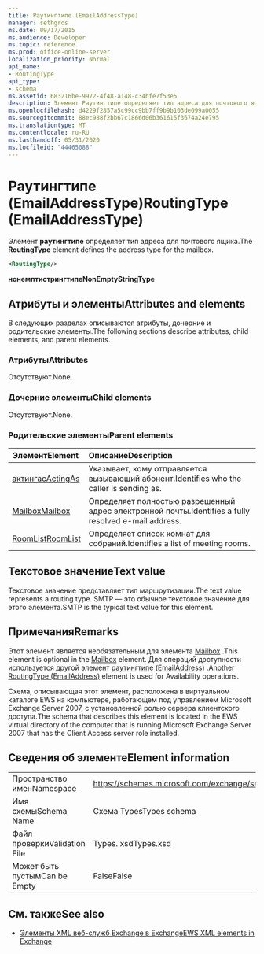 ```yaml
---
title: Раутингтипе (EmailAddressType)
manager: sethgros
ms.date: 09/17/2015
ms.audience: Developer
ms.topic: reference
ms.prod: office-online-server
localization_priority: Normal
api_name:
- RoutingType
api_type:
- schema
ms.assetid: 683216be-9972-4f48-a148-c34bfe7f53e5
description: Элемент Раутингтипе определяет тип адреса для почтового ящика.
ms.openlocfilehash: d4229f2857a5c99cc9bb7ff9b9b103de099a0055
ms.sourcegitcommit: 88ec988f2bb67c1866d06b361615f3674a24e795
ms.translationtype: MT
ms.contentlocale: ru-RU
ms.lasthandoff: 05/31/2020
ms.locfileid: "44465088"
---
```

# <a name="routingtype-emailaddresstype"></a><span data-ttu-id="ae572-103">Раутингтипе (EmailAddressType)</span><span class="sxs-lookup"><span data-stu-id="ae572-103">RoutingType (EmailAddressType)</span></span>

<span data-ttu-id="ae572-104">Элемент **раутингтипе** определяет тип адреса для почтового ящика.</span><span class="sxs-lookup"><span data-stu-id="ae572-104">The **RoutingType** element defines the address type for the mailbox.</span></span> 
  
```XML
<RoutingType/>
```

 <span data-ttu-id="ae572-105">**нонемптистрингтипе**</span><span class="sxs-lookup"><span data-stu-id="ae572-105">**NonEmptyStringType**</span></span>
## <a name="attributes-and-elements"></a><span data-ttu-id="ae572-106">Атрибуты и элементы</span><span class="sxs-lookup"><span data-stu-id="ae572-106">Attributes and elements</span></span>

<span data-ttu-id="ae572-107">В следующих разделах описываются атрибуты, дочерние и родительские элементы.</span><span class="sxs-lookup"><span data-stu-id="ae572-107">The following sections describe attributes, child elements, and parent elements.</span></span>
  
### <a name="attributes"></a><span data-ttu-id="ae572-108">Атрибуты</span><span class="sxs-lookup"><span data-stu-id="ae572-108">Attributes</span></span>

<span data-ttu-id="ae572-109">Отсутствуют.</span><span class="sxs-lookup"><span data-stu-id="ae572-109">None.</span></span>
  
### <a name="child-elements"></a><span data-ttu-id="ae572-110">Дочерние элементы</span><span class="sxs-lookup"><span data-stu-id="ae572-110">Child elements</span></span>

<span data-ttu-id="ae572-111">Отсутствуют.</span><span class="sxs-lookup"><span data-stu-id="ae572-111">None.</span></span>
  
### <a name="parent-elements"></a><span data-ttu-id="ae572-112">Родительские элементы</span><span class="sxs-lookup"><span data-stu-id="ae572-112">Parent elements</span></span>

|<span data-ttu-id="ae572-113">**Элемент**</span><span class="sxs-lookup"><span data-stu-id="ae572-113">**Element**</span></span>|<span data-ttu-id="ae572-114">**Описание**</span><span class="sxs-lookup"><span data-stu-id="ae572-114">**Description**</span></span>|
|:-----|:-----|
|[<span data-ttu-id="ae572-115">актингас</span><span class="sxs-lookup"><span data-stu-id="ae572-115">ActingAs</span></span>](actingas.md) <br/> |<span data-ttu-id="ae572-116">Указывает, кому отправляется вызывающий абонент.</span><span class="sxs-lookup"><span data-stu-id="ae572-116">Identifies who the caller is sending as.</span></span>  <br/> |
|[<span data-ttu-id="ae572-117">Mailbox</span><span class="sxs-lookup"><span data-stu-id="ae572-117">Mailbox</span></span>](mailbox.md) <br/> |<span data-ttu-id="ae572-118">Определяет полностью разрешенный адрес электронной почты.</span><span class="sxs-lookup"><span data-stu-id="ae572-118">Identifies a fully resolved e-mail address.</span></span>  <br/> |
|[<span data-ttu-id="ae572-119">RoomList</span><span class="sxs-lookup"><span data-stu-id="ae572-119">RoomList</span></span>](roomlist.md) <br/> |<span data-ttu-id="ae572-120">Определяет список комнат для собраний.</span><span class="sxs-lookup"><span data-stu-id="ae572-120">Identifies a list of meeting rooms.</span></span>  <br/> |
   
## <a name="text-value"></a><span data-ttu-id="ae572-121">Текстовое значение</span><span class="sxs-lookup"><span data-stu-id="ae572-121">Text value</span></span>

<span data-ttu-id="ae572-122">Текстовое значение представляет тип маршрутизации.</span><span class="sxs-lookup"><span data-stu-id="ae572-122">The text value represents a routing type.</span></span> <span data-ttu-id="ae572-123">SMTP — это обычное текстовое значение для этого элемента.</span><span class="sxs-lookup"><span data-stu-id="ae572-123">SMTP is the typical text value for this element.</span></span>
  
## <a name="remarks"></a><span data-ttu-id="ae572-124">Примечания</span><span class="sxs-lookup"><span data-stu-id="ae572-124">Remarks</span></span>

<span data-ttu-id="ae572-125">Этот элемент является необязательным для элемента [Mailbox](mailbox.md) .</span><span class="sxs-lookup"><span data-stu-id="ae572-125">This element is optional in the [Mailbox](mailbox.md) element.</span></span> <span data-ttu-id="ae572-126">Для операций доступности используется другой элемент [раутингтипе (EmailAddress)](routingtype-emailaddress.md) .</span><span class="sxs-lookup"><span data-stu-id="ae572-126">Another [RoutingType (EmailAddress)](routingtype-emailaddress.md) element is used for Availability operations.</span></span> 
  
<span data-ttu-id="ae572-127">Схема, описывающая этот элемент, расположена в виртуальном каталоге EWS на компьютере, работающем под управлением Microsoft Exchange Server 2007, с установленной ролью сервера клиентского доступа.</span><span class="sxs-lookup"><span data-stu-id="ae572-127">The schema that describes this element is located in the EWS virtual directory of the computer that is running Microsoft Exchange Server 2007 that has the Client Access server role installed.</span></span>
  
## <a name="element-information"></a><span data-ttu-id="ae572-128">Сведения об элементе</span><span class="sxs-lookup"><span data-stu-id="ae572-128">Element information</span></span>

|||
|:-----|:-----|
|<span data-ttu-id="ae572-129">Пространство имен</span><span class="sxs-lookup"><span data-stu-id="ae572-129">Namespace</span></span>  <br/> |https://schemas.microsoft.com/exchange/services/2006/types  <br/> |
|<span data-ttu-id="ae572-130">Имя схемы</span><span class="sxs-lookup"><span data-stu-id="ae572-130">Schema Name</span></span>  <br/> |<span data-ttu-id="ae572-131">Схема Types</span><span class="sxs-lookup"><span data-stu-id="ae572-131">Types schema</span></span>  <br/> |
|<span data-ttu-id="ae572-132">Файл проверки</span><span class="sxs-lookup"><span data-stu-id="ae572-132">Validation File</span></span>  <br/> |<span data-ttu-id="ae572-133">Types. xsd</span><span class="sxs-lookup"><span data-stu-id="ae572-133">Types.xsd</span></span>  <br/> |
|<span data-ttu-id="ae572-134">Может быть пустым</span><span class="sxs-lookup"><span data-stu-id="ae572-134">Can be Empty</span></span>  <br/> |<span data-ttu-id="ae572-135">False</span><span class="sxs-lookup"><span data-stu-id="ae572-135">False</span></span>  <br/> |
   
## <a name="see-also"></a><span data-ttu-id="ae572-136">См. также</span><span class="sxs-lookup"><span data-stu-id="ae572-136">See also</span></span>



- [<span data-ttu-id="ae572-137">Элементы XML веб-служб Exchange в Exchange</span><span class="sxs-lookup"><span data-stu-id="ae572-137">EWS XML elements in Exchange</span></span>](ews-xml-elements-in-exchange.md)

